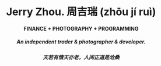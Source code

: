 # <div align="center">Jerry Zhou. 周吉瑞 (zhōu jí ruì)</div>  
  

#### <div align="center">FINANCE + PHOTOGRAPHY + PROGRAMMING</div>  
  

##### <div align="center">An independent trader & photographer & developer.</div>  


##### <div align="center">天若有情天亦老，人间正道是沧桑</div>  

